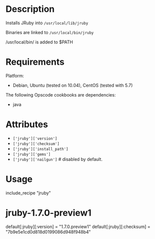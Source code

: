 Description
===========

Installs JRuby into `/usr/local/lib/jruby`

Binaries are linked to `/usr/local/bin/jruby`

/usr/local/bin/ is added to $PATH

Requirements
============

Platform:

* Debian, Ubuntu (tested on 10.04), CentOS (tested with 5.7)

The following Opscode cookbooks are dependencies:

* java

Attributes
==========

* `['jruby']['version']`
* `['jruby']['checksum']`
* `['jruby']['install_path']`
* `['jruby']['gems']` 
* `['jruby']['nailgun']` # disabled by default.

Usage
=====

include_recipe "jruby"

jruby-1.7.0-preview1
====================

default[:jruby][:version] = "1.7.0.preview1"
default[:jruby][:checksum] = "7b9e5e1cd0d818d0199086d948f948b4"
